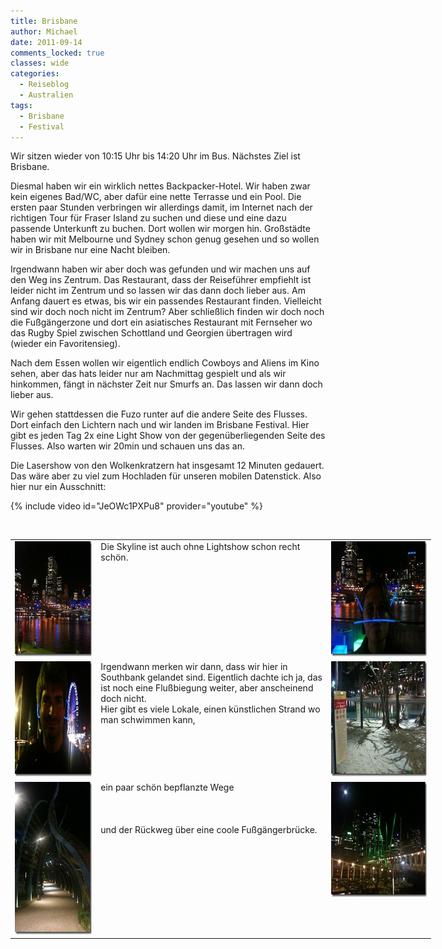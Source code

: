 ```yaml
---
title: Brisbane
author: Michael
date: 2011-09-14
comments_locked: true
classes: wide
categories:
  - Reiseblog
  - Australien
tags:
  - Brisbane
  - Festival
---
```


<p>Wir sitzen wieder von 10:15 Uhr bis 14:20 Uhr im Bus. N&auml;chstes Ziel ist Brisbane.</p>
<p>Diesmal haben wir ein wirklich nettes Backpacker-Hotel. Wir haben zwar kein eigenes Bad/WC, aber daf&uuml;r eine nette Terrasse und ein Pool. Die ersten paar Stunden verbringen wir allerdings damit, im Internet nach der richtigen Tour f&uuml;r Fraser Island zu suchen und diese und eine dazu passende Unterkunft zu buchen. Dort wollen wir morgen hin. Gro&szlig;st&auml;dte haben wir mit Melbourne und Sydney schon genug gesehen und so wollen wir in Brisbane nur eine Nacht bleiben.</p>
<p>Irgendwann haben wir aber doch was gefunden und wir machen uns auf den Weg ins Zentrum. Das Restaurant, dass der Reisef&uuml;hrer empfiehlt ist leider nicht im Zentrum und so lassen wir das dann doch lieber aus. Am Anfang dauert es etwas, bis wir ein passendes Restaurant finden. Vielleicht sind wir doch noch nicht im Zentrum? Aber schlie&szlig;lich finden wir doch noch die Fu&szlig;g&auml;ngerzone und dort ein asiatisches Restaurant mit Fernseher wo das Rugby Spiel zwischen Schottland und Georgien &uuml;bertragen wird (wieder ein Favoritensieg).</p>
<p>Nach dem Essen wollen wir eigentlich endlich Cowboys and Aliens im Kino sehen, aber das hats leider nur am Nachmittag gespielt und als wir hinkommen, f&auml;ngt in n&auml;chster Zeit nur Smurfs an. Das lassen wir dann doch lieber aus.</p>
<p>Wir gehen stattdessen die Fuzo runter auf die andere Seite des Flusses. Dort einfach den Lichtern nach und wir landen im Brisbane Festival. Hier gibt es jeden Tag 2x eine Light Show von der gegen&uuml;berliegenden Seite des Flusses. Also warten wir 20min und schauen uns das an.</p>
<p>Die Lasershow von den Wolkenkratzern hat insgesamt 12 Minuten gedauert. Das w&auml;re aber zu viel zum Hochladen f&uuml;r unseren mobilen Datenstick. Also hier nur ein Ausschnitt:</p>
{% include video id="JeOWc1PXPu8" provider="youtube" %}
<p>&nbsp;</p>
<table style="width: 673px;" border="0" cellspacing="0" cellpadding="2">
<tbody>
<tr>
<td valign="top" width="133"><a href="/assets/images/2011/09/IMG_1269.jpg"><img src="/assets/images/2011/09/IMG_1269_thumb.jpg" width="244" height="184" alt="IMG_1269" border="0" /></a></td>
<td valign="top" width="373">Die Skyline ist auch ohne Lightshow schon recht sch&ouml;n.</td>
<td valign="top" width="165"><a href="/assets/images/2011/09/IMG_1275.jpg"><img src="/assets/images/2011/09/IMG_1275_thumb.jpg" width="244" height="184" alt="IMG_1275" border="0" /></a></td>
</tr>
<tr>
<td valign="top" width="133"><a href="/assets/images/2011/09/IMG_1276.jpg"><img src="/assets/images/2011/09/IMG_1276_thumb.jpg" width="244" height="184" alt="IMG_1276" border="0" /></a></td>
<td valign="top" width="373">Irgendwann merken wir dann, dass wir hier in Southbank gelandet sind. Eigentlich dachte ich ja, das ist noch eine Flu&szlig;biegung weiter, aber anscheinend doch nicht. <br />Hier gibt es viele Lokale, einen k&uuml;nstlichen Strand wo man schwimmen kann,</td>
<td valign="top" width="165"><a href="/assets/images/2011/09/IMG_1286.jpg"><img src="/assets/images/2011/09/IMG_1286_thumb.jpg" width="244" height="184" alt="IMG_1286" border="0" /></a></td>
</tr>
<tr>
<td valign="top" width="133"><a href="/assets/images/2011/09/IMG_1303.jpg"><img src="/assets/images/2011/09/IMG_1303_thumb.jpg" width="184" height="244" alt="IMG_1303" border="0" /></a></td>
<td valign="top" width="373">ein paar sch&ouml;n bepflanzte Wege <br /> <br /> <br /> <br />und der R&uuml;ckweg &uuml;ber eine coole Fu&szlig;g&auml;ngerbr&uuml;cke.</td>
<td valign="top" width="165"><a href="/assets/images/2011/09/IMG_1314.jpg"><img src="/assets/images/2011/09/IMG_1314_thumb.jpg" width="244" height="184" alt="IMG_1314" border="0" /></a></td>
</tr>
</tbody>
</table>
